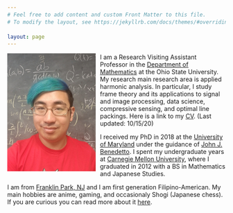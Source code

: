 ```yaml
---
# Feel free to add content and custom Front Matter to this file.
# To modify the layout, see https://jekyllrb.com/docs/themes/#overriding-theme-defaults

layout: page
---
```

<img src="mmagsino_pic.jpg"
     style="float: left; margin-right: 10px;" />

I am a Research Visiting Assistant Professor in the 
[Department of Mathematics](https://math.osu.edu/)
at the Ohio State University. My research main research area is
applied harmonic analysis. In particular, I study frame theory and its
applications to signal and image processing, data science, compressive sensing,
and optimal line packings.
Here is a link to my
[CV]({{site.url}}/mmagsino_cv.pdf). (Last updated: 10/15/20)

I received my PhD in 2018 at the 
[University of Maryland](https://www-math.umd.edu/)
under the guidance of 
[John J. Benedetto](https://www.math.umd.edu/~jjb/). I spent my undergraduate
years at 
[Carnegie Mellon University](https://www.cmu.edu/math/index.html), where I
graduated in 2012 with a BS in Mathematics and Japanese Studies.

I am from [Franklin Park, NJ](https://goo.gl/maps/FFr7jRkiyjX999x66) 
and I am first generation Filipino-American. 
My main hobbies are anime, gaming, and occasionaly
Shogi (Japanese chess). If you are curious you can read more about it
[here]({{site.url}}/misc).
